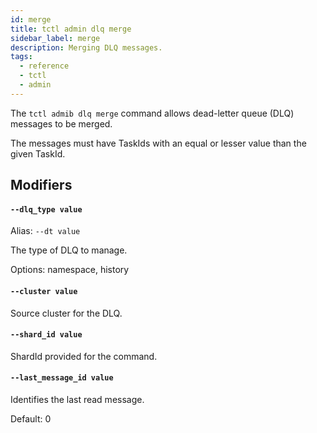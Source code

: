 ```yaml
---
id: merge
title: tctl admin dlq merge
sidebar_label: merge
description: Merging DLQ messages.
tags:
  - reference
  - tctl
  - admin
---
```


The `tctl admib dlq merge` command allows dead-letter queue (DLQ) messages to be merged.

The messages must have TaskIds with an equal or lesser value than the given TaskId.

## Modifiers

#### `--dlq_type value`

Alias: `--dt value`

The type of DLQ to manage.

Options: namespace, history

#### `--cluster value`

Source cluster for the DLQ.

#### `--shard_id value`

ShardId provided for the command.

#### `--last_message_id value`

Identifies the last read message.

Default: 0
